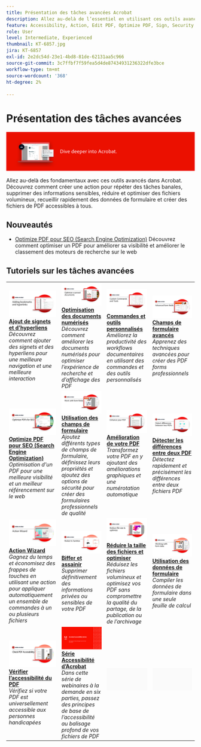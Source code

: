 ```yaml
---
title: Présentation des tâches avancées Acrobat
description: Allez au-delà de l’essentiel en utilisant ces outils avancés dans Acrobat
feature: Accessibility, Action, Edit PDF, Optimize PDF, Sign, Security
role: User
level: Intermediate, Experienced
thumbnail: KT-6857.jpg
jira: KT-6857
exl-id: 2e2dc54d-23e1-4bd8-81de-62131aa5c966
source-git-commit: 3c7ffbf7f59fea5d4de87434931236322dfe3bce
workflow-type: tm+mt
source-wordcount: '368'
ht-degree: 2%

---
```


# Présentation des tâches avancées

![Image de prise en main d&#39;Acrobat](../assets/Hero-AdvancedTasks.png)

Allez au-delà des fondamentaux avec ces outils avancés dans Acrobat. Découvrez comment créer une action pour répéter des tâches banales, supprimer des informations sensibles, réduire et optimiser des fichiers volumineux, recueillir rapidement des données de formulaire et créer des fichiers de PDF accessibles à tous.

## Nouveautés

* [Optimize PDF pour SEO (Search Engine Optimization)](optimizeseo.md)
Découvrez comment optimiser un PDF pour améliorer sa visibilité et améliorer le classement des moteurs de recherche sur le web

## Tutoriels sur les tâches avancées

<table style="table-layout:fixed">
<tr>
  <td>
    <a href="bookmarks.md">
      <img alt="Ajout de signets et d’hyperliens" src="../assets/Bookmarks_1280.png" />
    </a>
    <div>
    <a href="bookmarks.md"><strong>Ajout de signets et d’hyperliens</strong></a>
    </div>
    <em>Découvrez comment ajouter des signets et des hyperliens pour une meilleure navigation et une meilleure interaction</em>
    <br>
  </td>
  <td>
    <a href="optimizescan.md">
      <img alt="Optimisation des documents numérisés" src="../assets/Scan_1280.png" />
    </a>
    <div>
    <a href="optimizescan.md"><strong>Optimisation des documents numérisés</strong></a>
    </div>
    <em>Découvrez comment améliorer les documents numérisés pour optimiser l’expérience de recherche et d’affichage des PDF</em>
    <br>
  </td>
  <td>
    <a href="custom.md">
      <img alt="Commandes et outils personnalisés" src="../assets/Createcustom_1280.png" />
    </a>
    <div>
    <a href="custom.md"><strong>Commandes et outils personnalisés</strong></a>
    </div>
    <em>Améliorez la productivité des workflows documentaires en utilisant des commandes et des outils personnalisés</em>
    <br>
  </td>
  <td>
    <a href="advancedforms.md">
      <img alt="Champs de formulaire avancés" src="../assets/Advancedforms_1280.png" />
    </a>
    <div>
    <a href="advancedforms.md"><strong>Champs de formulaire avancés</strong></a>
    </div>
    <em>Apprenez des techniques avancées pour créer des PDF forms professionnels</em>
    <br>
  </td>
</tr>
<tr>
 <td>
    <a href="optimizeseo.md">
      <img alt="Optimize PDF pour SEO (Search Engine Optimization)" src="../assets/seo_1280.png" />
    </a>
    <div>
    <a href="optimizeseo.md"><strong>Optimize PDF pour SEO (Search Engine Optimization)</strong></a>
    </div>
    <em>Optimisation d'un PDF pour une meilleure visibilité et un meilleur référencement sur le web</em>
    <br>
  </td>
  <td>
    <a href="workforms.md">
      <img alt="Utilisation des champs de formulaire" src="../assets/Workform_1280.png" />
    </a>
    <div>
    <a href="workforms.md"><strong>Utilisation des champs de formulaire</strong></a>
    </div>
    <em>Ajoutez différents types de champs de formulaire, définissez leurs propriétés et ajoutez des options de sécurité pour créer des formulaires professionnels de qualité</em>
    <br>
  </td>
  <td>
    <a href="enhance.md">
      <img alt="Amélioration de votre PDF" src="../assets/Enhance_1280.png" />
    </a>
    <div>
    <a href="enhance.md"><strong>Amélioration de votre PDF</strong></a>
    </div>
    <em>Transformez votre PDF en y ajoutant des améliorations graphiques et une numérotation automatique</em>
    <br>
  </td>
 <td>
    <a href="compare.md">
      <img alt="Détecter les différences entre deux PDF" src="../assets/Compare_1280.png" />
    </a>
    <div>
    <a href="compare.md"><strong>Détecter les différences entre deux PDF</strong></a>
    </div>
    <em>Détectez rapidement et précisément les différences entre deux fichiers PDF</em>
    <br>
  </td>
</tr>
<tr>
  <td>
    <a href="action.md">
      <img alt="Action Wizard" src="../assets/Action.jpg" />
    </a>
    <div>
    <a href="action.md"><strong>Action Wizard</strong></a>
    </div>
    <em>Gagnez du temps et économisez des frappes de touches en utilisant une action pour appliquer automatiquement un ensemble de commandes à un ou plusieurs fichiers</em>
    <br>
  </td>
  <td>
    <a href="redact.md">
      <img alt="Biffer et assainir" src="../assets/Redact.jpg" />
    </a>
    <div>
    <a href="redact.md"><strong>Biffer et assainir</strong></a>
    </div>
    <em>Supprimer définitivement des informations privées ou sensibles de votre PDF</em>
    <br>
  </td>
 <td>
    <a href="reduce.md">
      <img alt="Réduire la taille des fichiers et optimiser" src="../assets/Reduce.jpg" />
    </a>
    <div>
    <a href="reduce.md"><strong>Réduire la taille des fichiers et optimiser</strong></a>
    </div>
    <em>Réduisez les fichiers volumineux et optimisez vos PDF sans compromettre la qualité du partage, de la publication ou de l’archivage</em>
    <br>
  </td>
  <td>
    <a href="formdata.md">
      <img alt="Action Wizard" src="../assets/FormData.jpg" />
    </a>
    <div>
    <a href="formdata.md"><strong>Utilisation des données de formulaire</strong></a>
    </div>
    <em>Compiler les données de formulaire dans une seule feuille de calcul</em>
    <br>
  </td>
</tr>
<tr>
 <td>
    <a href="accessibility.md">
      <img alt="Vérifier l’accessibilité du PDF" src="../assets/Checkaccessible_1280.jpg" />
    </a>
    <div>
    <a href="accessibility.md"><strong>Vérifier l’accessibilité du PDF</strong></a>
    </div>
    <em>Vérifiez si votre PDF est universellement accessible aux personnes handicapées</em>
    <br>
  </td>
 <td>
    <a href="accessibility-series.md">
      <img alt="Préparation des fichiers de PDF accessibles" src="../assets/Accessibilityseries_1280.png" />
    </a>
    <div>
    <a href="accessibility-series.md"><strong>Série Accessibilité d’Acrobat</strong></a>
    </div>
    <em>Dans cette série de webinaires à la demande en six parties, passez des principes de base de l’accessibilité au balisage profond de vos fichiers de PDF</em>
    <br>
  </td>
  <td>
   <img alt="Espaceur" src="../assets/Grayspacer.png" />
    <div>
    <br>
  </td> 
  <td>
   <img alt="Espaceur" src="../assets/Grayspacer.png" />
    <div>
    <br>
  </td>  
</tr>
</table>
